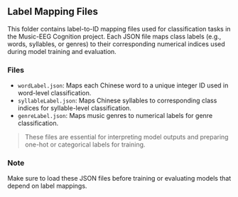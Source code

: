 ## Label Mapping Files

This folder contains label-to-ID mapping files used for classification tasks in the Music-EEG Cognition project. Each JSON file maps class labels (e.g., words, syllables, or genres) to their corresponding numerical indices used during model training and evaluation.

### Files

- `wordLabel.json`: Maps each Chinese word to a unique integer ID used in word-level classification.
- `syllableLabel.json`: Maps Chinese syllables to corresponding class indices for syllable-level classification.
- `genreLabel.json`: Maps music genres to numerical labels for genre classification.

> These files are essential for interpreting model outputs and preparing one-hot or categorical labels for training.

### Note

Make sure to load these JSON files before training or evaluating models that depend on label mappings.
